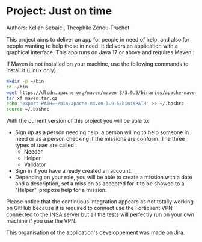 # Project: Just on time

Authors: Kelian Sebaici, Théophile Zenou-Truchot

This project aims to deliver an app for people in need of help, and also for people wanting to help those in need. It delivers an application with a graphical interface. This app runs on Java 17 or above and requires Maven :

If Maven is not installed on your machine, use the following commands to install it (Linux only) :

```bash
mkdir -p ~/bin
cd ~/bin
wget https://dlcdn.apache.org/maven/maven-3/3.9.5/binaries/apache-maven-3.9.5-bin.tar.gz -O maven.tar.gz
tar xf maven.tar.gz
echo 'export PATH=~/bin/apache-maven-3.9.5/bin:$PATH' >> ~/.bashrc
source ~/.bashrc
```

With the current version of this project you will be able to:

- Sign up as a person needing help, a person willing to help someone in need or as a person checking if the missions are conform. The three types of user are called :
  - Needer
  - Helper
  - Validator
- Sign in if you have already created an account.
- Depending on your role, you will be able to create a mission with a date and a description, set a mission as accepted for it to be showed to a "Helper", propose help for a mission.

Please notice that the continuous integration appears as not totally working on GitHub because it is required to connect use the Forticlient VPN connected to the INSA server but all the tests will perfectly run on your own machine if you use the VPN.

This organisation of the application's developpement was made on Jira.
